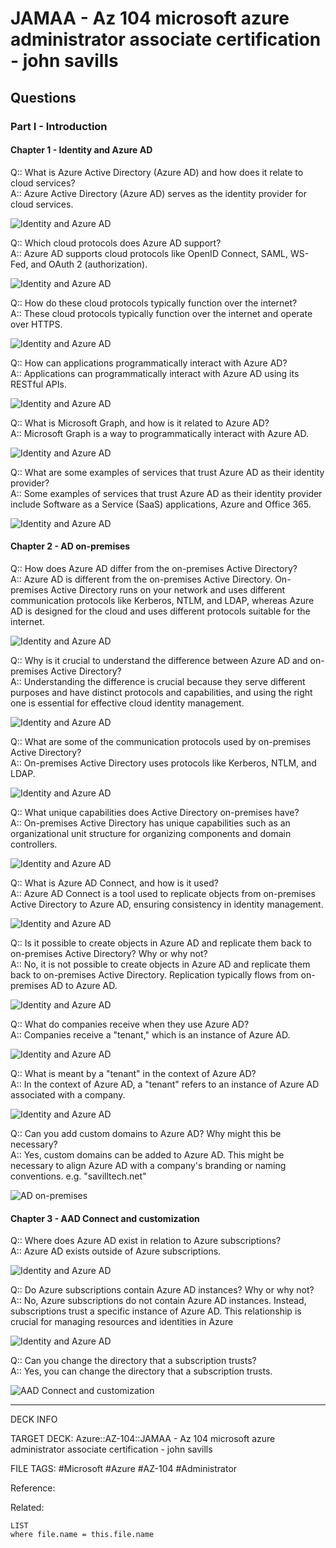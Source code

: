 # JAMAA - Az 104 microsoft azure administrator associate certification - john savills

## Questions

### Part I - Introduction

#### Chapter 1 - Identity and Azure AD

Q:: What is Azure Active Directory (Azure AD) and how does it relate to cloud services?  
A:: Azure Active Directory (Azure AD) serves as the identity provider for cloud services.

![Identity and Azure AD](./assets/Identity-and-Azure-AD.png)

Q:: Which cloud protocols does Azure AD support?  
A:: Azure AD supports cloud protocols like OpenID Connect, SAML, WS-Fed, and OAuth 2 (authorization).

![Identity and Azure AD](./assets/Identity-and-Azure-AD.png)

Q:: How do these cloud protocols typically function over the internet?  
A:: These cloud protocols typically function over the internet and operate over HTTPS.

![Identity and Azure AD](./assets/Identity-and-Azure-AD.png)

Q:: How can applications programmatically interact with Azure AD?  
A:: Applications can programmatically interact with Azure AD using its RESTful APIs.

![Identity and Azure AD](./assets/Identity-and-Azure-AD.png)

Q:: What is Microsoft Graph, and how is it related to Azure AD?  
A:: Microsoft Graph is a way to programmatically interact with Azure AD.

![Identity and Azure AD](./assets/Identity-and-Azure-AD.png)

Q:: What are some examples of services that trust Azure AD as their identity provider?  
A:: Some examples of services that trust Azure AD as their identity provider include Software as a Service (SaaS) applications, Azure and Office 365.

![Identity and Azure AD](./assets/Identity-and-Azure-AD.png)

#### Chapter 2 - AD on-premises

Q:: How does Azure AD differ from the on-premises Active Directory?  
A:: Azure AD is different from the on-premises Active Directory. On-premises Active Directory runs on your network and uses different communication protocols like Kerberos, NTLM, and LDAP, whereas Azure AD is designed for the cloud and uses different protocols suitable for the internet.

![Identity and Azure AD](./assets/Identity-and-Azure-AD.png)

Q:: Why is it crucial to understand the difference between Azure AD and on-premises Active Directory?  
A:: Understanding the difference is crucial because they serve different purposes and have distinct protocols and capabilities, and using the right one is essential for effective cloud identity management.

![Identity and Azure AD](./assets/Identity-and-Azure-AD.png)

Q:: What are some of the communication protocols used by on-premises Active Directory?  
A:: On-premises Active Directory uses protocols like Kerberos, NTLM, and LDAP.

![Identity and Azure AD](./assets/Identity-and-Azure-AD.png)

Q:: What unique capabilities does Active Directory on-premises have?  
A:: On-premises Active Directory has unique capabilities such as an organizational unit structure for organizing components and domain controllers.

![Identity and Azure AD](./assets/Identity-and-Azure-AD.png)

Q:: What is Azure AD Connect, and how is it used?  
A:: Azure AD Connect is a tool used to replicate objects from on-premises Active Directory to Azure AD, ensuring consistency in identity management.

![Identity and Azure AD](./assets/Identity-and-Azure-AD.png)

Q:: Is it possible to create objects in Azure AD and replicate them back to on-premises Active Directory? Why or why not?  
A:: No, it is not possible to create objects in Azure AD and replicate them back to on-premises Active Directory. Replication typically flows from on-premises AD to Azure AD.

![Identity and Azure AD](./assets/Identity-and-Azure-AD.png)

Q:: What do companies receive when they use Azure AD?  
A:: Companies receive a "tenant," which is an instance of Azure AD.

![Identity and Azure AD](./assets/Identity-and-Azure-AD.png)

Q:: What is meant by a "tenant" in the context of Azure AD?  
A:: In the context of Azure AD, a "tenant" refers to an instance of Azure AD associated with a company.

![Identity and Azure AD](./assets/Identity-and-Azure-AD.png)

Q:: Can you add custom domains to Azure AD? Why might this be necessary?  
A:: Yes, custom domains can be added to Azure AD. This might be necessary to align Azure AD with a company's branding or naming conventions. e.g. "savilltech.net"

![AD on-premises](./assets/AD-on-premises.png)

#### Chapter 3 - AAD Connect and customization

Q:: Where does Azure AD exist in relation to Azure subscriptions?  
A:: Azure AD exists outside of Azure subscriptions.

![Identity and Azure AD](./assets/Identity-and-Azure-AD.png)

Q:: Do Azure subscriptions contain Azure AD instances? Why or why not?  
A:: No, Azure subscriptions do not contain Azure AD instances. Instead, subscriptions trust a specific instance of Azure AD. This relationship is crucial for managing resources and identities in Azure

![Identity and Azure AD](./assets/Identity-and-Azure-AD.png)

Q:: Can you change the directory that a subscription trusts?  
A:: Yes, you can change the directory that a subscription trusts.

![AAD Connect and customization](./assets/AAD-Connect-and-customization.png)

---

DECK INFO

TARGET DECK: Azure::AZ-104::JAMAA - Az 104 microsoft azure administrator associate certification - john savills

FILE TAGS: #Microsoft #Azure #AZ-104 #Administrator

Reference:

Related:

```dataview
LIST
where file.name = this.file.name
```

